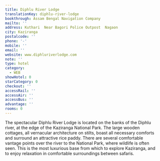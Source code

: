 ```yaml
---
title: Diphlu River Lodge
translationKey: diphlu-river-lodge
bookthrough: Assam Bengal Navigation Company
mailto: ''
address: Kuthari  Near Bagori Police Outpost  Nagaon
city: Kaziranga
postalcode: ''
phone: '-'
mobile: ''
email: ''
website: www.diphluriverlodge.com
note: ''
type: hotel
category:
  - WEB
showHotel: 0
starCategory: 0
checkout: ''
accessRail: ''
accessAir: ''
accessBus: ''
advantage: ''
rooms: 0
---
```

The spectacular Diphlu River Lodge is located on the banks of the Diphlu river, at the edge of the Kaziranga National Park. The large wooden cottages, all vernacular architecture on stilts, boast all necessary comforts and surround an attractive rice paddy.  There are several comfortable vantage points over the river to the National Park, where wildlife is often seen. This is the most luxurious base from which to explore Kaziranga, and to enjoy relaxation in comfortable surroundings between safaris.